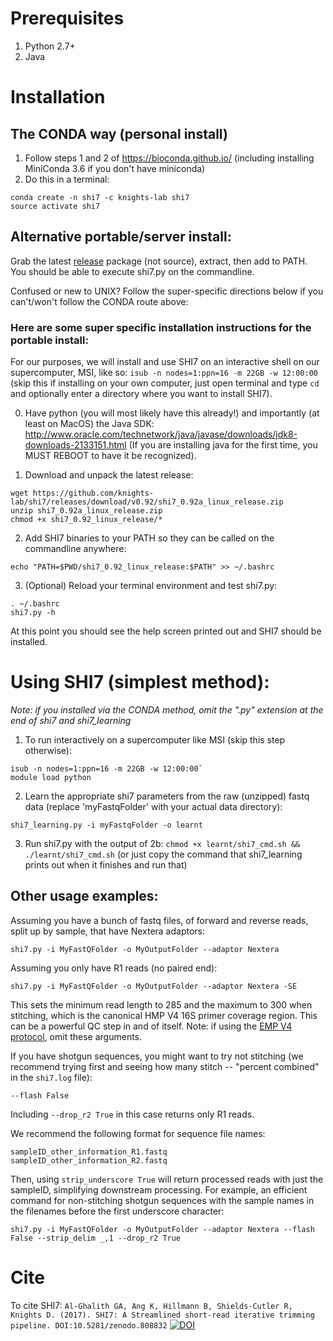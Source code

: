 # Prerequisites
1. Python 2.7+
2. Java

# Installation

## The CONDA way (personal install)
1. Follow steps 1 and 2 of https://bioconda.github.io/ (including installing MiniConda 3.6 if you don't have miniconda)
2. Do this in a terminal:
```
conda create -n shi7 -c knights-lab shi7
source activate shi7
```

## Alternative portable/server install:
Grab the latest [release](https://github.com/knights-lab/shi7/releases) package (not source), extract, then add to PATH. You should be able to execute shi7.py on the commandline. 

Confused or new to UNIX? Follow the super-specific directions below if you can't/won't follow the CONDA route above:

### Here are some super specific installation instructions for the portable install:
For our purposes, we will install and use SHI7 on an interactive shell on our supercomputer, MSI, like so: `isub -n nodes=1:ppn=16 -m 22GB -w 12:00:00` (skip this if installing on your own computer, just open terminal and type `cd` and optionally enter a directory where you want to install SHI7).

0. Have python (you will most likely have this already!) and importantly (at least on MacOS) the Java SDK:  http://www.oracle.com/technetwork/java/javase/downloads/jdk8-downloads-2133151.html
(If you are installing java for the first time, you MUST REBOOT to have it be recognized).

1. Download and unpack the latest release: 
 ```
wget https://github.com/knights-lab/shi7/releases/download/v0.92/shi7_0.92a_linux_release.zip
unzip shi7_0.92a_linux_release.zip
chmod +x shi7_0.92_linux_release/*
 ```
2. Add SHI7 binaries to your PATH so they can be called on the commandline anywhere:
```
echo "PATH=$PWD/shi7_0.92_linux_release:$PATH" >> ~/.bashrc
```
3. (Optional) Reload your terminal environment and test shi7.py:
```
. ~/.bashrc
shi7.py -h
```
At this point you should see the help screen printed out and SHI7 should be installed.

# Using SHI7 (simplest method):
*Note: if you installed via the CONDA method, omit the ".py" extension at the end of shi7 and shi7_learning*

1. To run interactively on a supercomputer like MSI (skip this step otherwise): 
```
isub -n nodes=1:ppn=16 -m 22GB -w 12:00:00`
module load python
```
2. Learn the appropriate shi7 parameters from the raw (unzipped) fastq data (replace 'myFastqFolder' with your actual data directory):
```
shi7_learning.py -i myFastqFolder -o learnt
```
3. Run shi7.py with the output of 2b:
`chmod +x learnt/shi7_cmd.sh && ./learnt/shi7_cmd.sh`
(or just copy the command that shi7_learning prints out when it finishes and run that)

## Other usage examples:

Assuming you have a bunch of fastq files, of forward and reverse reads, split up by sample, that have Nextera adaptors: 

`shi7.py -i MyFastQFolder -o MyOutputFolder --adaptor Nextera`

Assuming you only have R1 reads (no paired end):

`shi7.py -i MyFastQFolder -o MyOutputFolder --adaptor Nextera -SE`

This sets the minimum read length to 285 and the maximum to 300 when stitching, which is the canonical HMP V4 16S primer coverage region. This can be a powerful QC step in and of itself. Note: if using the [EMP V4 protocol](http://press.igsb.anl.gov/earthmicrobiome/protocols-and-standards/16s/), omit these arguments.

If you have shotgun sequences, you might want to try not stitching (we recommend trying first and seeing how many stitch -- "percent combined" in the `shi7.log` file):

`--flash False`

Including `--drop_r2 True` in this case returns only R1 reads.

We recommend the following format for sequence file names:
```
sampleID_other_information_R1.fastq
sampleID_other_information_R2.fastq
```
Then, using `strip_underscore True` will return processed reads with just the sampleID, simplifying downstream processing. For example, an efficient command for non-stitching shotgun sequences with the sample names in the filenames before the first underscore character:

`shi7.py -i MyFastQFolder -o MyOutputFolder --adaptor Nextera --flash False --strip_delim _,1 --drop_r2 True`

# Cite

To cite SHI7:
`Al-Ghalith GA, Ang K, Hillmann B, Shields-Cutler R, Knights D. (2017). SHI7: A Streamlined short-read iterative trimming pipeline. DOI:10.5281/zenodo.808832`  [![DOI](https://zenodo.org/badge/66102758.svg)](https://zenodo.org/badge/latestdoi/66102758)


